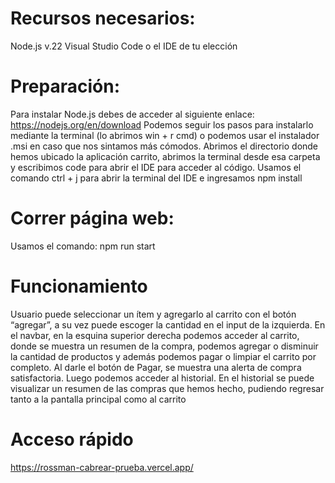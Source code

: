 # Recursos necesarios:
Node.js v.22 
Visual Studio Code o el IDE de tu elección

# Preparación:  
Para instalar Node.js debes de acceder al siguiente enlace:
https://nodejs.org/en/download
Podemos seguir los pasos para instalarlo mediante la terminal (lo abrimos win + r cmd) o podemos usar el instalador .msi en caso que nos sintamos más cómodos.
Abrimos el directorio donde hemos ubicado la aplicación carrito, abrimos la terminal desde esa carpeta y escribimos code para abrir el IDE para acceder al código.
Usamos el comando ctrl + j para abrir la terminal del IDE e ingresamos 
npm install

# Correr página web:
Usamos el comando:
 npm run start

# Funcionamiento
Usuario puede seleccionar un ítem y agregarlo al carrito con el botón “agregar”, a su vez puede escoger la cantidad en el input de la izquierda.
En el navbar, en la esquina superior derecha podemos acceder al carrito, donde se muestra un resumen de la compra, podemos agregar o disminuir la cantidad de productos y además podemos pagar o limpiar el carrito por completo.
Al darle el botón de Pagar, se muestra una alerta de compra satisfactoria. Luego podemos acceder al historial. 
En el historial se puede visualizar un resumen de las compras que hemos hecho, pudiendo regresar tanto a la pantalla principal como al carrito

# Acceso rápido

https://rossman-cabrear-prueba.vercel.app/
